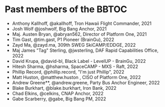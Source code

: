 # Past members of the BBTOC

- Anthony Kallhoff, @akallhoff, Tron Hawaii Flight Commander, 2021
- Josh Wolf @joshwolf, Big Bang Anchor, 2021
- Maj. Austen Bryan, @abryan562, Director of Platform One, 2021
- Tim Gast, @tim.gast, P1 Pioneer (BrainGu), 2022
- Zayd Ma, @zayd.ma, 309th SWEG SkiCAMP/EDDGE, 2022
- Maj James "Tag" Sterling, @jwsterling, DAF Rapid Capabilities Office, 2022
- David Krupa, @david-bl, Black Label - LevelUP - BrainGu, 2022
- Hitesh Sharma, @hsharma, SpaceCAMP - MXS - Raft, 2022
- Phillip Record, @phillip.record, "I'm just Phillip", 2022
- Matt Huston, @matthew.huston , CISO of Platform One, 2022
- Andrew Greene**, @andrew.greene, Party Bus Anchor Engineer, 2022
- Blake Burkhart, @blake.burkhart, Iron Bank, 2022
- Chad Elkins, @celkins, CNAP Anchor, 2022
- Gabe Scarberry, @gabe,  Big Bang PM, 2022
